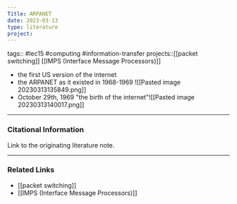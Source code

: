 ```yaml
---
Title: ARPANET
date: 2023-03-13
type: literature
project:
---
```

tags:: #lec15 #computing #information-transfer 
projects::[[packet switching]] [[IMPS (Interface Message Processors)]]


-   the first US version of the internet
- the ARPANET as it existed in 1968-1969 ![[Pasted image 20230313135849.png]]
- October 29th, 1969 "the birth of the internet"![[Pasted image 20230313140017.png]]

---
### Citational Information

Link to the originating literature note.

---

### Related Links

- [[packet switching]]
- [[IMPS (Interface Message Processors)]]